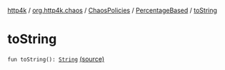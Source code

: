 [http4k](../../../index.md) / [org.http4k.chaos](../../index.md) / [ChaosPolicies](../index.md) / [PercentageBased](index.md) / [toString](./to-string.md)

# toString

`fun toString(): `[`String`](https://kotlinlang.org/api/latest/jvm/stdlib/kotlin/-string/index.html) [(source)](https://github.com/http4k/http4k/blob/master/http4k-testing-chaos/src/main/kotlin/org/http4k/chaos/ChaosPolicies.kt#L57)